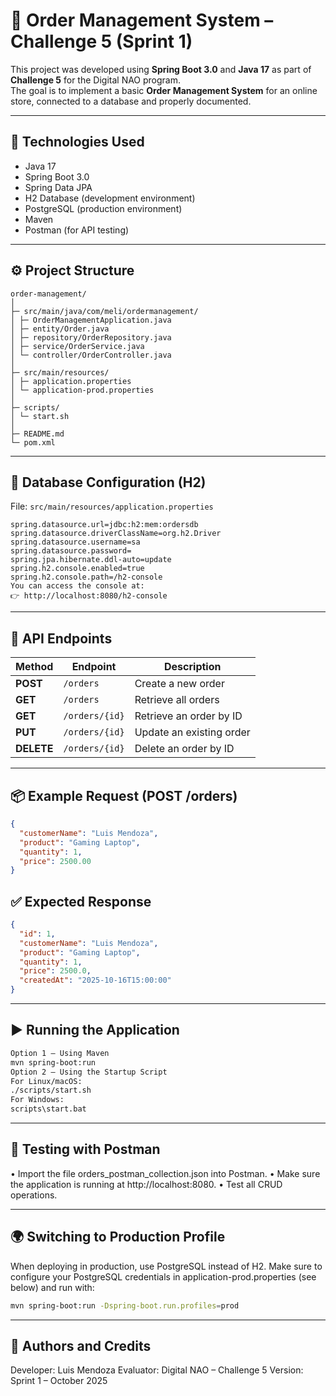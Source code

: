 # 🛒 Order Management System – Challenge 5 (Sprint 1)

This project was developed using **Spring Boot 3.0** and **Java 17** as part of **Challenge 5** for the Digital NAO program.  
The goal is to implement a basic **Order Management System** for an online store, connected to a database and properly documented.

---

## 🚀 Technologies Used
- Java 17  
- Spring Boot 3.0  
- Spring Data JPA  
- H2 Database (development environment)  
- PostgreSQL (production environment)  
- Maven  
- Postman (for API testing)

---

## ⚙️ Project Structure
```
order-management/
│
├─ src/main/java/com/meli/ordermanagement/
│ ├─ OrderManagementApplication.java
│ ├─ entity/Order.java
│ ├─ repository/OrderRepository.java
│ ├─ service/OrderService.java
│ └─ controller/OrderController.java
│
├─ src/main/resources/
│ ├─ application.properties
│ └─ application-prod.properties
│
├─ scripts/
│ └─ start.sh
│
├─ README.md
└─ pom.xml
```
---

## 💾 Database Configuration (H2)

File: `src/main/resources/application.properties`

```properties
spring.datasource.url=jdbc:h2:mem:ordersdb
spring.datasource.driverClassName=org.h2.Driver
spring.datasource.username=sa
spring.datasource.password=
spring.jpa.hibernate.ddl-auto=update
spring.h2.console.enabled=true
spring.h2.console.path=/h2-console
You can access the console at:
👉 http://localhost:8080/h2-console
```
________________________________________

## 🧩 API Endpoints
| Method     | Endpoint       | Description              |
| ---------- | -------------- | ------------------------ |
| **POST**   | `/orders`      | Create a new order       |
| **GET**    | `/orders`      | Retrieve all orders      |
| **GET**    | `/orders/{id}` | Retrieve an order by ID  |
| **PUT**    | `/orders/{id}` | Update an existing order |
| **DELETE** | `/orders/{id}` | Delete an order by ID    |
________________________________________
## 📦 Example Request (POST /orders)
```json
{
  "customerName": "Luis Mendoza",
  "product": "Gaming Laptop",
  "quantity": 1,
  "price": 2500.00
}
```
## ✅ Expected Response
```json
{
  "id": 1,
  "customerName": "Luis Mendoza",
  "product": "Gaming Laptop",
  "quantity": 1,
  "price": 2500.0,
  "createdAt": "2025-10-16T15:00:00"
}
```
________________________________________
## ▶️ Running the Application
```bash
Option 1 — Using Maven
mvn spring-boot:run
Option 2 — Using the Startup Script
For Linux/macOS:
./scripts/start.sh
For Windows:
scripts\start.bat
```
________________________________________
## 🧪 Testing with Postman
•	Import the file orders_postman_collection.json into Postman.
•	Make sure the application is running at http://localhost:8080.
•	Test all CRUD operations.
________________________________________
## 🌍 Switching to Production Profile
When deploying in production, use PostgreSQL instead of H2.
Make sure to configure your PostgreSQL credentials in application-prod.properties (see below) and run with:
```bash
mvn spring-boot:run -Dspring-boot.run.profiles=prod
```
________________________________________
## 🧠 Authors and Credits
Developer: Luis Mendoza
Evaluator: Digital NAO – Challenge 5
Version: Sprint 1 – October 2025
